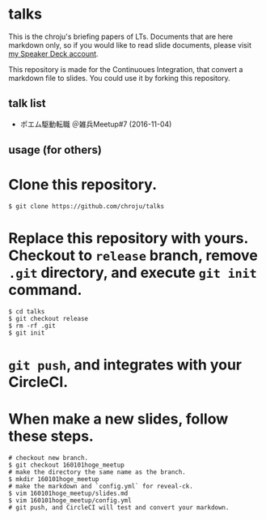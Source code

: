 talks
========

This is the chroju's briefing papers of LTs. Documents that are here markdown only, so if you would like to read slide documents, please visit [my Speaker Deck account](https://speakerdeck.com/chroju).

This repository is made for the Continuoues Integration, that convert a markdown file to slides. You could use it by forking this repository.

talk list
----

* ポエム駆動転職 ＠雑兵Meetup#7 (2016-11-04)

usage (for others)
----

# Clone this repository.
```
$ git clone https://github.com/chroju/talks
```
# Replace this repository with yours. Checkout to `release` branch, remove `.git` directory, and execute `git init` command.
```
$ cd talks
$ git checkout release
$ rm -rf .git
$ git init
```
# `git push`, and integrates with your CircleCI.
# When make a new slides, follow these steps.
```
# checkout new branch.
$ git checkout 160101hoge_meetup
# make the directory the same name as the branch.
$ mkdir 160101hoge_meetup
# make the markdown and `config.yml` for reveal-ck.
$ vim 160101hoge_meetup/slides.md
$ vim 160101hoge_meetup/config.yml
# git push, and CircleCI will test and convert your markdown.
```
